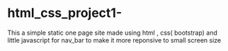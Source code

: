 # html_css_project1-
This a simple static one page site made using html , css( bootstrap) and little javascript for nav_bar to make it more reponsive to small screen size
